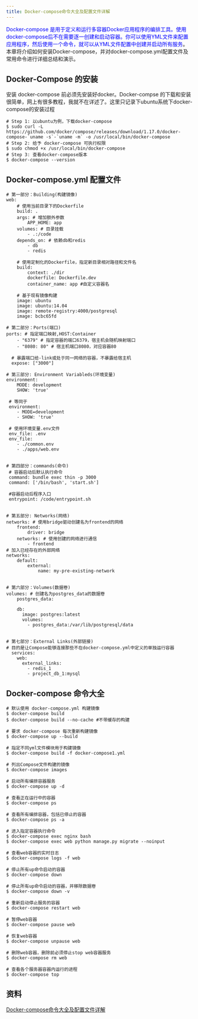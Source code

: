 ```yaml
---
title: Docker-compose命令大全及配置文件详解
---
```


<span style="color: blue">Docker-compose 是用于定义和运行多容器Docker应用程序的编排工具。使用docker-compose后不在需要逐一创建和启动容器。你可以使用YML文件来配置应用程序，然后使用一个命令，就可以从YML文件配置中创建并启动所有服务</span>。本章将介绍如何安装Docker-compose，并对docker-compose.yml配置文件及常用命令进行详细总结和演示。

## Docker-Compose 的安装
安装 docker-compose 前必须先安装好docker。Docker-compse 的下载和安装很简单，网上有很多教程，我就不在详述了。这里只记录下ubuntu系统下docker-compose的安装过程

```shell
# Step 1: 以ubuntu为例，下载docker-compose
$ sudo curl -L https://github.com/docker/compose/releases/download/1.17.0/docker-compose-`uname -s`-`uname -m` -o /usr/local/bin/docker-compose
# Step 2: 给予 docker-compose 可执行权限
$ sudo chmod +x /usr/local/bin/docker-compose
# Step 3: 查看docker-compose版本
$ docker-compose --version
```
## Docker-compose.yml 配置文件
```shell
# 第一部分：Building(构建镜像)
web: 
    # 使用当前目录下的Dockerfile
    build: .
    args: # 增加额外参数
        APP_HOME: app
    volumes: # 目录挂载
        - .:/code
    depends_on: # 依赖db和redis
        - db
        - redis
    
    # 使用定制化的Dockerfile，指定新目录相对路径和文件名
    build:
        context: ./dir
        dockerfile: Dockerfile.dev
        container_name: app #自定义容器名

    # 基于现有镜像构建
    image: ubuntu
    image: ubuntu:14.04
    image: remote-registry:4000/postgresql
    image: bcbc65fd

# 第二部分：Ports(端口)
ports: # 指定端口映射,HOST:Container
    - "6379" # 指定容器的端口6379，宿主机会随机映射端口
    - "8080: 80" # 宿主机端口8080，对应容器80

  # 暴露端口给-link或处于同一网络的容器，不暴露给宿主机
  expose: ["3000"]

# 第三部分: Environment Variableds(环境变量)
environment:
    MODE: development
    SHOW: 'true'

 # 等同于
 environment:
    - MODE=development
    - SHOW: 'true'

 # 使用环境变量.env文件
 env_file: .env
 env_file:
    - ./common.env
    - ./apps/web.env


# 第四部分：commands(命令)
 # 容器启动后默认执行命令
 command: bundle exec thin -p 3000
 command: ['/bin/bash', 'start.sh']

 #容器启动后程序入口
 entrypoint: /code/entrypoint.sh


# 第五部分: Networks(网络)
networks: # 使用bridge驱动创建名为frontend的网络
    frontend:
        driver: bridge
    networks: # 使用创建的网络进行通信
        - frontend   
# 加入已经存在的外部网络
networks:
    default:
        external:
            name: my-pre-existing-network


# 第六部分：Volumes(数据卷)
volumes: # 创建名为postgres_data的数据卷
    postgres_data:
    
    db:
      image: postgres:latest
      volumes:
        - postgres_data:/var/lib/postgresql/data


# 第七部分：External Links(外部链接)
# 目的是让Compose能够连接那些不在docker-compose.yml中定义的单独运行容器
  services:
    web:
      external_links:
        - redis_1
        - project_db_1:mysql
```
## Docker-compose 命令大全
```shell
# 默认使用 docker-compose.yml 构建镜像
$ docker-compose build
$ docker-compose build --no-cache #不带缓存的构建

# 要求 docker-compose 每次重新构建镜像
$ docker-compose up --build

# 指定不同yml文件模块用于构建镜像
$ docker-compose build -f docker-compose1.yml

# 列出Compose文件构建的镜像
$ docker-compose images

# 启动所有编排容器服务
$ docker-compose up -d

# 查看正在运行中的容器
$ docker-compose ps

# 查看所有编排容器，包括已停止的容器
$ docker-compose ps -a

# 进入指定容器执行命令
$ docker-compose exec nginx bash
$ docker-compose exec web python manage.py migrate --noinput

# 查看web容器的实时日志
$ docker-compose logs -f web

# 停止所有up命令启动的容器
$ docker-compose down

# 停止所有up命令启动的容器，并移除数据卷
$ docker-compose down -v

# 重新启动停止服务的容器
$ docker-compose restart web

# 暂停web容器
$ docker-compose pause web

# 恢复web容器
$ docker-compose unpause web

# 删除web容器，删除前必须停止stop web容器服务
$ docker-compose rm web

# 查看各个服务器容器内运行的进程
$ docker-compose top

```

## 资料
[Docker-compose命令大全及配置文件详解](https://pythondjango.cn/python/tools/3-docker-compose/)